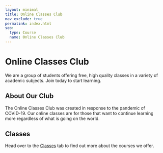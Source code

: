 ```yaml
---
layout: minimal
title: Online Classes Club
nav_exclude: true
permalink: index.html
seo:
  type: Course
  name: Online Classes Club
---
```


# Online Classes Club

We are a group of students offering free, high quality classes in a variety of academic subjects. Join today to start learning.

## About Our Club
The Online Classes Club was created in response to the pandemic of COVID-19. Our online classes are for those that want to continue learning more regardless of what is going on the world.

## Classes
Head over to the [Classes](/classes/) tab to find out more about the courses we offer.
